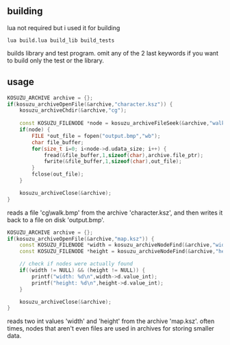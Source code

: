 ## building
lua not required but i used it for building

	lua build.lua build_lib build_tests

builds library and test program. omit any of the 2 last keywords if you want
to build only the test or the library.

## usage
```c++
KOSUZU_ARCHIVE archive = {};
if(kosuzu_archiveOpenFile(&archive,"character.ksz")) {
	kosuzu_archiveChdir(&archive,"cg");
	
	const KOSUZU_FILENODE *node = kosuzu_archiveFileSeek(&archive,"walk.bmp");
	if(node) {
		FILE *out_file = fopen("output.bmp","wb");
		char file_buffer;
		for(size_t i=0; i<node->d.udata_size; i++) {
			fread(&file_buffer,1,sizeof(char),archive.file_ptr);
			fwrite(&file_buffer,1,sizeof(char),out_file);
		}
		fclose(out_file);
	}

	kosuzu_archiveClose(&archive);
}
```

reads a file 'cg\walk.bmp' from the archive 'character.ksz', and then writes
it back to a file on disk 'output.bmp'.

```c++
KOSUZU_ARCHIVE archive = {};
if(kosuzu_archiveOpenFile(&archive,"map.ksz")) {
	const KOSUZU_FILENODE *width = kosuzu_archiveNodeFind(&archive,"width");
	const KOSUZU_FILENODE *height = kosuzu_archiveNodeFind(&archive,"height");

	// check if nodes were actually found
	if((width != NULL) && (height != NULL)) {
		printf("width: %d\n",width->d.value_int);
		printf("height: %d\n",height->d.value_int);
	}

	kosuzu_archiveClose(&archive);
}
```

reads two int values 'width' and 'height' from the archive 'map.ksz'. often
times, nodes that aren't even files are used in archives for storing smaller
data.

